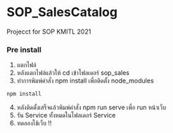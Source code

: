 # SOP_SalesCatalog
Projecct for SOP KMITL 2021
### Pre install

1. แตกไฟล์
2. หลังแตกไฟล์แล้วให้ cd เข้าโฟลเดอร์ sop_sales
3. ทำการพิมพ์คำสั่ง npm install เพื่อติดตั้ง node_modules
```bash
npm install
```
4. หลังติดตั้งเสร็จแล้วพิมพ์คำสั่ง npm run serve เพื่อ run หน้าเว็บ
5. รัน Service ทั้งหมดในโฟลเดอร์ Service 
6. ทดลองใช้เว็บ !!

